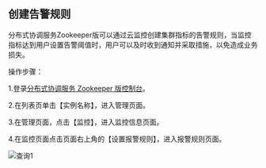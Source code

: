 ## 创建告警规则
分布式协调服务Zookeeper版可以通过云监控创建集群指标的告警规则，当监控指标达到用户设置告警阈值时，用户可以及时收到通知并采取措施，以免造成业务损失。</br>


操作步骤：</br>

1.登录[分布式协调服务 Zookeeper 版控制台](https://zk-console.jdcloud.com/list)。</br>

2.在列表页单击【实例名称】，进入管理页面。</br>

3.在管理页面，点击【监控】，进入监控信息页面。</br>

4.在监控页面点击页面右上角的【设置报警规则】，进入报警规则页面。</br>

![查询1](https://github.com/jdcloudcom/cn/blob/zookeeperv2/image/Internet-Middleware/JCS-for-ZK/monitorrules.png)

